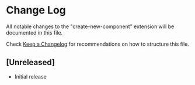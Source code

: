 # Change Log

All notable changes to the "create-new-component" extension will be documented in this file.

Check [Keep a Changelog](http://keepachangelog.com/) for recommendations on how to structure this file.

## [Unreleased]

- Initial release